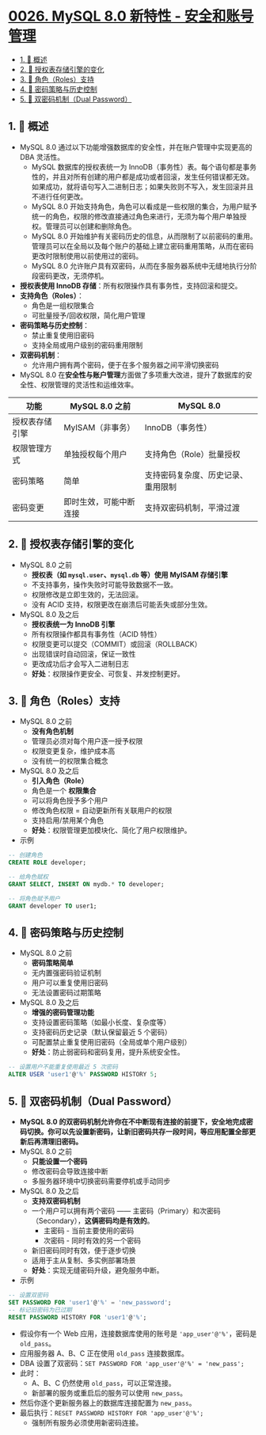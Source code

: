 # [0026. MySQL 8.0 新特性 - 安全和账号管理](https://github.com/Tdahuyou/TNotes.mysql/tree/main/notes/0026.%20MySQL%208.0%20%E6%96%B0%E7%89%B9%E6%80%A7%20-%20%E5%AE%89%E5%85%A8%E5%92%8C%E8%B4%A6%E5%8F%B7%E7%AE%A1%E7%90%86)

<!-- region:toc -->

- [1. 📝 概述](#1--概述)
- [2. 📒 授权表存储引擎的变化](#2--授权表存储引擎的变化)
- [3. 📒 角色（Roles）支持](#3--角色roles支持)
- [4. 📒 密码策略与历史控制](#4--密码策略与历史控制)
- [5. 📒 双密码机制（Dual Password）](#5--双密码机制dual-password)

<!-- endregion:toc -->

## 1. 📝 概述

- MySQL 8.0 通过以下功能增强数据库的安全性，并在账户管理中实现更高的 DBA 灵活性。
  - MySQL 数据库的授权表统一为 InnoDB（事务性）表。每个语句都是事务性的，并且对所有创建的用户都是成功或者回滚，发生任何错误都无效。如果成功，就将语句写入二进制日志；如果失败则不写入，发生回滚并且不进行任何更改。
  - MySQL 8.0 开始支持角色，角色可以看成是一些权限的集合，为用户赋予统一的角色，权限的修改直接通过角色来进行，无须为每个用户单独授权。管理员可以创建和删除角色。
  - MySQL 8.0 开始维护有关密码历史的信息，从而限制了以前密码的重用。管理员可以在全局以及每个账户的基础上建立密码重用策略，从而在密码更改时限制使用以前使用过的密码。
  - MySQL 8.0 允许账户具有双密码，从而在多服务器系统中无缝地执行分阶段密码更改，无须停机。
- **授权表使用 InnoDB 存储**：所有权限操作具有事务性，支持回滚和提交。
- **支持角色（Roles）**：
  - 角色是一组权限集合
  - 可批量授予/回收权限，简化用户管理
- **密码策略与历史控制**：
  - 禁止重复使用旧密码
  - 支持全局或用户级别的密码重用限制
- **双密码机制**：
  - 允许用户拥有两个密码，便于在多个服务器之间平滑切换密码
- MySQL 8.0 在**安全性与账户管理**方面做了多项重大改进，提升了数据库的安全性、权限管理的灵活性和运维效率。

| 功能           | MySQL 8.0 之前         | MySQL 8.0                          |
| -------------- | ---------------------- | ---------------------------------- |
| 授权表存储引擎 | MyISAM（非事务）       | InnoDB（事务性）                   |
| 权限管理方式   | 单独授权每个用户       | 支持角色（Role）批量授权           |
| 密码策略       | 简单                   | 支持密码复杂度、历史记录、重用限制 |
| 密码变更       | 即时生效，可能中断连接 | 支持双密码机制，平滑过渡           |

## 2. 📒 授权表存储引擎的变化

- MySQL 8.0 之前
  - **授权表（如 `mysql.user`、`mysql.db` 等）使用 MyISAM 存储引擎**
  - 不支持事务，操作失败时可能导致数据不一致。
  - 权限修改是立即生效的，无法回滚。
  - 没有 ACID 支持，权限更改在崩溃后可能丢失或部分生效。
- MySQL 8.0 及之后
  - **授权表统一为 InnoDB 引擎**
  - 所有权限操作都具有事务性（ACID 特性）
  - 权限变更可以提交（COMMIT）或回滚（ROLLBACK）
  - 出现错误时自动回滚，保证一致性
  - 更改成功后才会写入二进制日志
  - **好处**：权限操作更安全、可恢复、并发控制更好。

## 3. 📒 角色（Roles）支持

- MySQL 8.0 之前
  - **没有角色机制**
  - 管理员必须对每个用户逐一授予权限
  - 权限变更复杂，维护成本高
  - 没有统一的权限集合概念
- MySQL 8.0 及之后
  - **引入角色（Role）**
  - 角色是一个 **权限集合**
  - 可以将角色授予多个用户
  - 修改角色权限 = 自动更新所有关联用户的权限
  - 支持启用/禁用某个角色
  - **好处**：权限管理更加模块化、简化了用户权限维护。
- 示例

```sql
-- 创建角色
CREATE ROLE developer;

-- 给角色赋权
GRANT SELECT, INSERT ON mydb.* TO developer;

-- 将角色赋予用户
GRANT developer TO user1;
```

## 4. 📒 密码策略与历史控制

- MySQL 8.0 之前
  - **密码策略简单**
  - 无内置强密码验证机制
  - 用户可以重复使用旧密码
  - 无法设置密码过期策略
- MySQL 8.0 及之后
  - **增强的密码管理功能**
  - 支持设置密码策略（如最小长度、复杂度等）
  - 支持密码历史记录（默认保留最近 5 个密码）
  - 可配置禁止重复使用旧密码（全局或单个用户级别）
  - **好处**：防止弱密码和密码复用，提升系统安全性。

```sql
-- 设置用户不能重复使用最近 5 次密码
ALTER USER 'user1'@'%' PASSWORD HISTORY 5;
```

## 5. 📒 双密码机制（Dual Password）

- **MySQL 8.0 的双密码机制允许你在不中断现有连接的前提下，安全地完成密码切换。你可以先设置新密码，让新旧密码共存一段时间，等应用配置全部更新后再清理旧密码。**
- MySQL 8.0 之前
  - **只能设置一个密码**
  - 修改密码会导致连接中断
  - 多服务器环境中切换密码需要停机或手动同步
- MySQL 8.0 及之后
  - **支持双密码机制**
  - 一个用户可以拥有两个密码 —— 主密码（Primary）和次密码（Secondary），**这俩密码均是有效的**。
    - 主密码 - 当前主要使用的密码
    - 次密码 - 同时有效的另一个密码
  - 新旧密码同时有效，便于逐步切换
  - 适用于主从复制、多实例部署场景
  - **好处**：实现无缝密码升级，避免服务中断。
- 示例

```sql
-- 设置双密码
SET PASSWORD FOR 'user1'@'%' = 'new_password';
-- 标记旧密码为已过期
RESET PASSWORD HISTORY FOR 'user1'@'%';
```

- 假设你有一个 Web 应用，连接数据库使用的账号是 `'app_user'@'%'`，密码是 `old_pass`。
- 应用服务器 A、B、C 正在使用 `old_pass` 连接数据库。
- DBA 设置了双密码：`SET PASSWORD FOR 'app_user'@'%' = 'new_pass';`
- 此时：
  - A、B、C 仍然使用 `old_pass`，可以正常连接。
  - 新部署的服务或重启后的服务可以使用 `new_pass`。
- 然后你逐个更新服务器上的数据库连接配置为 `new_pass`。
- 最后执行：`RESET PASSWORD HISTORY FOR 'app_user'@'%';`
  - 强制所有服务必须使用新密码连接。
